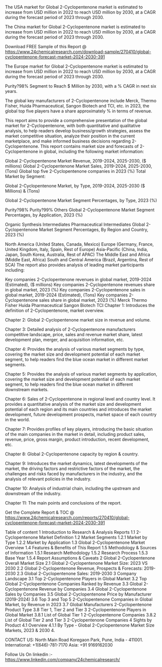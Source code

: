 The USA market for Global 2-Cyclopentenone market is estimated to increase from USD million in 2022 to reach USD million by 2030, at a CAGR during the forecast period of 2023 through 2030.

The China market for Global 2-Cyclopentenone market is estimated to increase from USD million in 2022 to reach USD million by 2030, at a CAGR during the forecast period of 2023 through 2030.

Download FREE Sample of this Report @ https://www.24chemicalresearch.com/download-sample/270410/global-cyclopentenone-forecast-market-2024-2030-391

The Europe market for Global 2-Cyclopentenone market is estimated to increase from USD million in 2022 to reach USD million by 2030, at a CAGR during the forecast period of 2023 through 2030.

Purity?98% Segment to Reach $ Million by 2030, with a % CAGR in next six years.

The global key manufacturers of 2-Cyclopentenone include Merck, Thermo Fisher, Huida Pharmaceutical, Sangon Biotech and TCI, etc. in 2023, the global top five players have a share approximately % in terms of revenue.

This report aims to provide a comprehensive presentation of the global market for 2-Cyclopentenone, with both quantitative and qualitative analysis, to help readers develop business/growth strategies, assess the market competitive situation, analyze their position in the current marketplace, and make informed business decisions regarding 2-Cyclopentenone. This report contains market size and forecasts of 2-Cyclopentenone in global, including the following market information:

Global 2-Cyclopentenone Market Revenue, 2019-2024, 2025-2030, ($ millions)
Global 2-Cyclopentenone Market Sales, 2019-2024, 2025-2030, (Tons)
Global top five 2-Cyclopentenone companies in 2023 (%)
Total Market by Segment:

Global 2-Cyclopentenone Market, by Type, 2019-2024, 2025-2030 ($ Millions) & (Tons)

Global 2-Cyclopentenone Market Segment Percentages, by Type, 2023 (%)

Purity?98%
Purity?99%
Others
Global 2-Cyclopentenone Market Segment Percentages, by Application, 2023 (%)

Organic Synthesis Intermediates
Pharmaceutical Intermediates
Global 2-Cyclopentenone Market Segment Percentages, By Region and Country, 2023 (%)

North America (United States, Canada, Mexico)
Europe (Germany, France, United Kingdom, Italy, Spain, Rest of Europe)
Asia-Pacific (China, India, Japan, South Korea, Australia, Rest of APAC)
The Middle East and Africa (Middle East, Africa)
South and Central America (Brazil, Argentina, Rest of SCA)
The report also provides analysis of leading market participants including:

Key companies 2-Cyclopentenone revenues in global market, 2019-2024 (Estimated), ($ millions)
Key companies 2-Cyclopentenone revenues share in global market, 2023 (%)
Key companies 2-Cyclopentenone sales in global market, 2019-2024 (Estimated), (Tons)
Key companies 2-Cyclopentenone sales share in global market, 2023 (%)
Merck
Thermo Fisher
Huida Pharmaceutical
Sangon Biotech
TCI
Chapter 1: Introduces the definition of 2-Cyclopentenone, market overview.

Chapter 2: Global 2-Cyclopentenone market size in revenue and volume.

Chapter 3: Detailed analysis of 2-Cyclopentenone manufacturers competitive landscape, price, sales and revenue market share, latest development plan, merger, and acquisition information, etc.

Chapter 4: Provides the analysis of various market segments by type, covering the market size and development potential of each market segment, to help readers find the blue ocean market in different market segments.

Chapter 5: Provides the analysis of various market segments by application, covering the market size and development potential of each market segment, to help readers find the blue ocean market in different downstream markets.

Chapter 6: Sales of 2-Cyclopentenone in regional level and country level. It provides a quantitative analysis of the market size and development potential of each region and its main countries and introduces the market development, future development prospects, market space of each country in the world.

Chapter 7: Provides profiles of key players, introducing the basic situation of the main companies in the market in detail, including product sales, revenue, price, gross margin, product introduction, recent development, etc.

Chapter 8: Global 2-Cyclopentenone capacity by region & country.

Chapter 9: Introduces the market dynamics, latest developments of the market, the driving factors and restrictive factors of the market, the challenges and risks faced by manufacturers in the industry, and the analysis of relevant policies in the industry.

Chapter 10: Analysis of industrial chain, including the upstream and downstream of the industry.

Chapter 11: The main points and conclusions of the report.

Get the Complete Report & TOC @ https://www.24chemicalresearch.com/reports/270410/global-cyclopentenone-forecast-market-2024-2030-391

Table of content
1 Introduction to Research & Analysis Reports
1.1 2-Cyclopentenone Market Definition
1.2 Market Segments
1.2.1 Market by Type
1.2.2 Market by Application
1.3 Global 2-Cyclopentenone Market Overview
1.4 Features & Benefits of This Report
1.5 Methodology & Sources of Information
1.5.1 Research Methodology
1.5.2 Research Process
1.5.3 Base Year
1.5.4 Report Assumptions & Caveats
2 Global 2-Cyclopentenone Overall Market Size
2.1 Global 2-Cyclopentenone Market Size: 2023 VS 2030
2.2 Global 2-Cyclopentenone Revenue, Prospects & Forecasts: 2019-2030
2.3 Global 2-Cyclopentenone Sales: 2019-2030
3 Company Landscape
3.1 Top 2-Cyclopentenone Players in Global Market
3.2 Top Global 2-Cyclopentenone Companies Ranked by Revenue
3.3 Global 2-Cyclopentenone Revenue by Companies
3.4 Global 2-Cyclopentenone Sales by Companies
3.5 Global 2-Cyclopentenone Price by Manufacturer (2019-2024)
3.6 Top 3 and Top 5 2-Cyclopentenone Companies in Global Market, by Revenue in 2023
3.7 Global Manufacturers 2-Cyclopentenone Product Type
3.8 Tier 1, Tier 2 and Tier 3 2-Cyclopentenone Players in Global Market
3.8.1 List of Global Tier 1 2-Cyclopentenone Companies
3.8.2 List of Global Tier 2 and Tier 3 2-Cyclopentenone Companies
4 Sights by Product
4.1 Overview
4.1.1 By Type - Global 2-Cyclopentenone Market Size Markets, 2023 & 2030
4.

CONTACT US:
North Main Road Koregaon Park, Pune, India - 411001.
International: +1(646)-781-7170
Asia: +91 9169162030

Follow Us On linkedin :- https://www.linkedin.com/company/24chemicalresearch/
